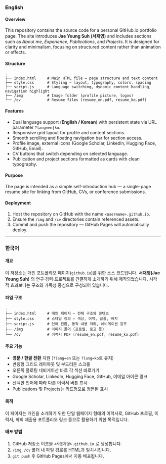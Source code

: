 ### English

#### Overview

This repository contains the source code for a personal GitHub.io portfolio page.
The site introduces **Jae Young Suh (서재영)** and includes sections such as *About me*, *Experience*, *Publications*, and *Projects*.
It is designed for clarity and minimalism, focusing on structured content rather than animation or effects.

#### Structure

```
.
├── index.html     # Main HTML file – page structure and text content
├── style.css      # Styling – layout, typography, colors, spacing
├── script.js      # Language switching, dynamic content handling, navigation highlight
├── /img           # Image folder (profile picture, logos)
└── /cv            # Resume files (resume_en.pdf, resume_ko.pdf)
```

#### Features

* Dual language support (**English / Korean**) with persistent state via URL parameter `?lang=en|ko`.
* Responsive grid layout for profile and content sections.
* Smooth scrolling and floating navigation bar for section access.
* Profile image, external icons (Google Scholar, LinkedIn, Hugging Face, GitHub, Email).
* CV buttons that switch depending on selected language.
* Publication and project sections formatted as cards with clean typography.

#### Purpose

The page is intended as a simple self-introduction hub —
a single-page resume site for linking from GitHub, CVs, or conference submissions.

#### Deployment

1. Host the repository on GitHub with the name `<username>.github.io`.
2. Ensure the `/img` and `/cv` directories contain referenced assets.
3. Commit and push the repository — GitHub Pages will automatically deploy.

---

### 한국어

#### 개요

이 저장소는 개인 포트폴리오 페이지(`github.io`)를 위한 소스 코드입니다.
**서재영(Jae Young Suh)** 의 연구·경력·프로젝트를 간결하게 소개하기 위해 제작되었습니다.
시각적 효과보다는 구조와 가독성 중심으로 구성되어 있습니다.

#### 파일 구조

```
.
├── index.html     # 메인 페이지 – 전체 구조와 콘텐츠
├── style.css      # 스타일 정의 – 색상, 여백, 글꼴, 배치
├── script.js      # 언어 전환, 동적 내용 처리, 네비게이션 강조
├── /img           # 이미지 폴더 (프로필, 로고 등)
└── /cv            # 이력서 PDF (resume_en.pdf, resume_ko.pdf)
```

#### 주요 기능

* **영문 / 한글 전환** 지원 (`?lang=en` 또는 `?lang=ko`로 유지)
* 반응형 그리드 레이아웃 및 부드러운 스크롤
* 오른쪽 플로팅 네비게이션 바로 각 섹션 바로가기
* Google Scholar, LinkedIn, Hugging Face, GitHub, 이메일 아이콘 링크
* 선택한 언어에 따라 다른 이력서 버튼 표시
* Publications 및 Projects는 카드형으로 정돈된 표시

#### 목적

이 페이지는 개인을 소개하기 위한 단일 웹페이지 형태의 이력서로,
GitHub 프로필, 이력서, 학회 제출용 포트폴리오 링크 등으로 활용하기 위한 목적입니다.

#### 배포 방법

1. GitHub 저장소 이름을 `<사용자명>.github.io` 로 생성합니다.
2. `/img`, `/cv` 폴더 내 파일 경로를 HTML과 일치시킵니다.
3. `git push` 후 GitHub Pages에서 자동 배포됩니다.
